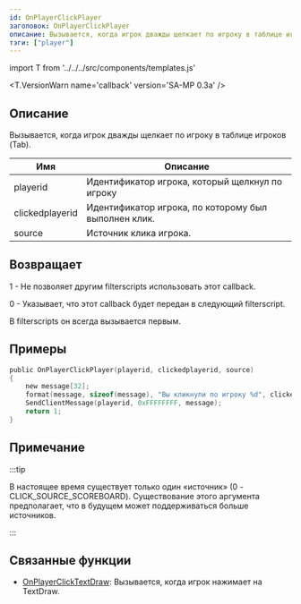 ```yaml
---
id: OnPlayerClickPlayer
заголовок: OnPlayerClickPlayer
описание: Вызывается, когда игрок дважды щелкает по игроку в таблице игроков (Tab).
тэги: ["player"]
---
```


import T from '../../../src/components/templates.js'

<T.VersionWarn name='callback' version='SA-MP 0.3a' />

## Описание

Вызывается, когда игрок дважды щелкает по игроку в таблице игроков (Tab).

| Имя             | Описание                                                         |
| --------------- | ---------------------------------------------------------------- |
| playerid        | Идентификатор игрока, который щелкнул по игроку                  |
| clickedplayerid | Идентификатор игрока, по которому был выполнен клик.             |
| source          | Источник клика игрока.                                           |

## Возвращает

1 - Не позволяет другим filterscripts использовать этот callback.

0 - Указывает, что этот callback будет передан в следующий filterscript.

В filterscripts он всегда вызывается первым.

## Примеры

```c
public OnPlayerClickPlayer(playerid, clickedplayerid, source)
{
    new message[32];
    format(message, sizeof(message), "Вы кликнули по игроку %d", clickedplayerid);
    SendClientMessage(playerid, 0xFFFFFFFF, message);
    return 1;
}
```

## Примечание

:::tip

В настоящее время существует только один «источник» (0 - CLICK_SOURCE_SCOREBOARD). Существование этого аргумента предполагает, что в будущем может поддерживаться больше источников.

:::

## Связанные функции

- [OnPlayerClickTextDraw](OnPlayerClickTextDraw.md): Вызывается, когда игрок нажимает на TextDraw.
